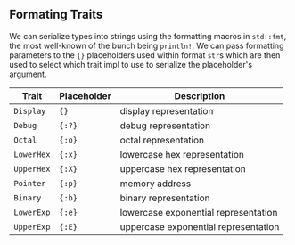 ## Formating Traits

We can serialize types into strings using the formatting macros in `std::fmt`, the most well-known of the bunch being `println!`. We can pass formatting parameters to the `{}` placeholders used within format `str`s which are then used to select which trait impl to use to serialize the placeholder's argument.

| Trait      | Placeholder | Description                          |
| ---------- | ----------- | ------------------------------------ |
| `Display`  | `{}`        | display representation               |
| `Debug`    | `{:?}`      | debug representation                 |
| `Octal`    | `{:o}`      | octal representation                 |
| `LowerHex` | `{:x}`      | lowercase hex representation         |
| `UpperHex` | `{:X}`      | uppercase hex representation         |
| `Pointer`  | `{:p}`      | memory address                       |
| `Binary`   | `{:b}`      | binary representation                |
| `LowerExp` | `{:e}`      | lowercase exponential representation |
| `UpperExp` | `{:E}`      | uppercase exponential representation |
